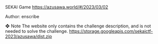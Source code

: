 SEKAI
Game
https://azusawa.world/#/2023/03/02

Author: enscribe

❖ Note
The website only contains the challenge description, and is not needed to solve the challenge.
https://storage.googleapis.com/sekaictf-2023/azusawa/dist.zip

